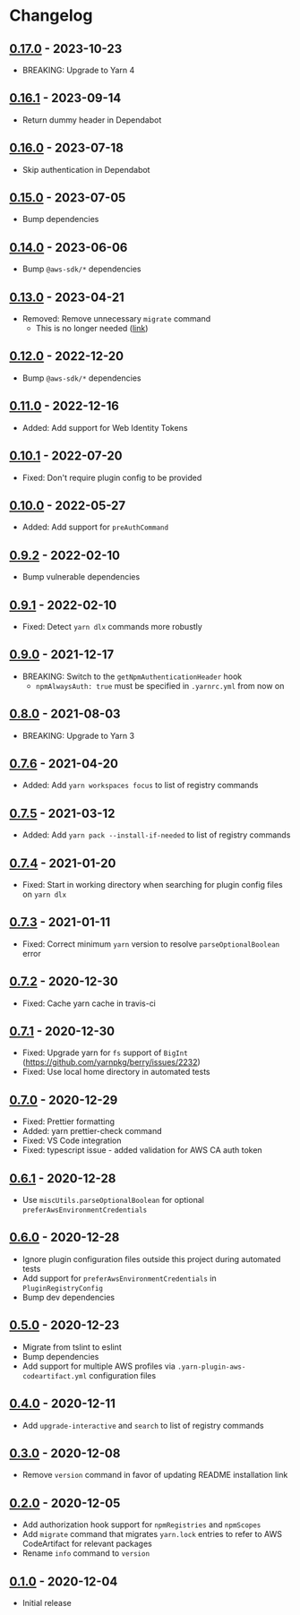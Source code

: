 # Changelog

## [0.17.0] - 2023-10-23
[0.17.0]: https://github.com/mhassan1/yarn-plugin-aws-codeartifact/compare/v0.16.1...v0.17.0

- BREAKING: Upgrade to Yarn 4

## [0.16.1] - 2023-09-14
[0.16.1]: https://github.com/mhassan1/yarn-plugin-aws-codeartifact/compare/v0.16.0...v0.16.1

- Return dummy header in Dependabot

## [0.16.0] - 2023-07-18
[0.16.0]: https://github.com/mhassan1/yarn-plugin-aws-codeartifact/compare/v0.15.0...v0.16.0

- Skip authentication in Dependabot

## [0.15.0] - 2023-07-05
[0.15.0]: https://github.com/mhassan1/yarn-plugin-aws-codeartifact/compare/v0.14.0...v0.15.0

- Bump dependencies

## [0.14.0] - 2023-06-06
[0.14.0]: https://github.com/mhassan1/yarn-plugin-aws-codeartifact/compare/v0.13.0...v0.14.0

- Bump `@aws-sdk/*` dependencies

## [0.13.0] - 2023-04-21
[0.13.0]: https://github.com/mhassan1/yarn-plugin-aws-codeartifact/compare/v0.12.0...v0.13.0

- Removed: Remove unnecessary `migrate` command
  - This is no longer needed ([link](https://github.com/yarnpkg/berry/issues/4910#issuecomment-1517299716))

## [0.12.0] - 2022-12-20
[0.12.0]: https://github.com/mhassan1/yarn-plugin-aws-codeartifact/compare/v0.11.0...v0.12.0

- Bump `@aws-sdk/*` dependencies

## [0.11.0] - 2022-12-16
[0.11.0]: https://github.com/mhassan1/yarn-plugin-aws-codeartifact/compare/v0.10.1...v0.11.0

- Added: Add support for Web Identity Tokens

## [0.10.1] - 2022-07-20
[0.10.1]: https://github.com/mhassan1/yarn-plugin-aws-codeartifact/compare/v0.10.0...v0.10.1

- Fixed: Don't require plugin config to be provided

## [0.10.0] - 2022-05-27
[0.10.0]: https://github.com/mhassan1/yarn-plugin-aws-codeartifact/compare/v0.9.2...v0.10.0

- Added: Add support for `preAuthCommand`

## [0.9.2] - 2022-02-10
[0.9.2]: https://github.com/mhassan1/yarn-plugin-aws-codeartifact/compare/v0.9.1...v0.9.2

- Bump vulnerable dependencies

## [0.9.1] - 2022-02-10
[0.9.1]: https://github.com/mhassan1/yarn-plugin-aws-codeartifact/compare/v0.9.0...v0.9.1

- Fixed: Detect `yarn dlx` commands more robustly

## [0.9.0] - 2021-12-17
[0.9.0]: https://github.com/mhassan1/yarn-plugin-aws-codeartifact/compare/v0.8.0...v0.9.0

- BREAKING: Switch to the `getNpmAuthenticationHeader` hook
  - `npmAlwaysAuth: true` must be specified in `.yarnrc.yml` from now on

## [0.8.0] - 2021-08-03
[0.8.0]: https://github.com/mhassan1/yarn-plugin-aws-codeartifact/compare/v0.7.6...v0.8.0

- BREAKING: Upgrade to Yarn 3

## [0.7.6] - 2021-04-20
[0.7.6]: https://github.com/mhassan1/yarn-plugin-aws-codeartifact/compare/v0.7.5...v0.7.6

- Added: Add `yarn workspaces focus` to list of registry commands

## [0.7.5] - 2021-03-12
[0.7.5]: https://github.com/mhassan1/yarn-plugin-aws-codeartifact/compare/v0.7.4...v0.7.5

- Added: Add `yarn pack --install-if-needed` to list of registry commands

## [0.7.4] - 2021-01-20
[0.7.4]: https://github.com/mhassan1/yarn-plugin-aws-codeartifact/compare/v0.7.3...v0.7.4

- Fixed: Start in working directory when searching for plugin config files on `yarn dlx`

## [0.7.3] - 2021-01-11
[0.7.3]: https://github.com/mhassan1/yarn-plugin-aws-codeartifact/compare/v0.7.2...v0.7.3

- Fixed: Correct minimum `yarn` version to resolve `parseOptionalBoolean` error

## [0.7.2] - 2020-12-30
[0.7.2]: https://github.com/mhassan1/yarn-plugin-aws-codeartifact/compare/v0.7.1...v0.7.2

- Fixed: Cache yarn cache in travis-ci

## [0.7.1] - 2020-12-30
[0.7.1]: https://github.com/mhassan1/yarn-plugin-aws-codeartifact/compare/v0.7.0...v0.7.1

- Fixed: Upgrade yarn for `fs` support of `BigInt` (https://github.com/yarnpkg/berry/issues/2232)
- Fixed: Use local home directory in automated tests

## [0.7.0] - 2020-12-29
[0.7.0]: https://github.com/mhassan1/yarn-plugin-aws-codeartifact/compare/v0.6.1...v0.7.0

- Fixed: Prettier formatting
- Added: yarn prettier-check command
- Fixed: VS Code integration
- Fixed: typescript issue - added validation for AWS CA auth token

## [0.6.1] - 2020-12-28
[0.6.1]: https://github.com/mhassan1/yarn-plugin-aws-codeartifact/compare/v0.6.0...v0.6.1

- Use `miscUtils.parseOptionalBoolean` for optional `preferAwsEnvironmentCredentials`

## [0.6.0] - 2020-12-28
[0.6.0]: https://github.com/mhassan1/yarn-plugin-aws-codeartifact/compare/v0.5.0...v0.6.0

- Ignore plugin configuration files outside this project during automated tests
- Add support for `preferAwsEnvironmentCredentials` in `PluginRegistryConfig`
- Bump dev dependencies

## [0.5.0] - 2020-12-23
[0.5.0]: https://github.com/mhassan1/yarn-plugin-aws-codeartifact/compare/v0.4.0...v0.5.0

- Migrate from tslint to eslint
- Bump dependencies
- Add support for multiple AWS profiles via `.yarn-plugin-aws-codeartifact.yml` configuration files

## [0.4.0] - 2020-12-11
[0.4.0]: https://github.com/mhassan1/yarn-plugin-aws-codeartifact/compare/v0.3.0...v0.4.0

- Add `upgrade-interactive` and `search` to list of registry commands

## [0.3.0] - 2020-12-08
[0.3.0]: https://github.com/mhassan1/yarn-plugin-aws-codeartifact/compare/v0.2.0...v0.3.0

- Remove `version` command in favor of updating README installation link

## [0.2.0] - 2020-12-05
[0.2.0]: https://github.com/mhassan1/yarn-plugin-aws-codeartifact/compare/v0.1.0...v0.2.0

- Add authorization hook support for `npmRegistries` and `npmScopes`
- Add `migrate` command that migrates `yarn.lock` entries to refer to AWS CodeArtifact for relevant packages
- Rename `info` command to `version`

## [0.1.0] - 2020-12-04
[0.1.0]: https://github.com/mhassan1/yarn-plugin-aws-codeartifact/compare/f264569...v0.1.0

- Initial release
